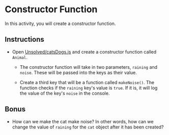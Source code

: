 # Constructor Function

In this activity, you will create a constructor function. 

## Instructions

* Open [Unsolved/catsDogs.js](Unsolved/catsDogs.js) and create a constructor function called `Animal`.

  * The constructor function will take in two parameters, `raining` and `noise`. These will be passed into the keys as their value. 

  * Create a third key that will be a function called `makeNoise()`. The function checks if the `raining` key's value is `true`. If it is, it will log the value of the key's `noise` in the console. 

## Bonus

* How can we make the cat make noise? In other words, how can we change the value of `raining` for the `cat` object after it has been created? 